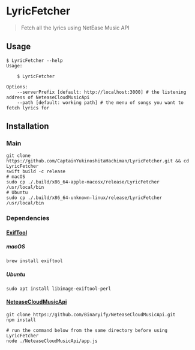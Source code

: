 # LyricFetcher

> Fetch all the lyrics using NetEase Music API

## Usage
```shell
$ LyricFetcher --help
Usage:

    $ LyricFetcher

Options:
    --serverPrefix [default: http://localhost:3000] # the listening address of NeteaseCloudMusicApi
    --path [default: working path] # the menu of songs you want to fetch lyrics for
```

## Installation
### Main
```shell
git clone https://github.com/CaptainYukinoshitaHachiman/LyricFetcher.git && cd LyricFetcher
swift build -c release
# macOS
sudo cp ./.build/x86_64-apple-macosx/release/LyricFetcher /usr/local/bin
# Ubuntu
sudo cp ./.build/x86_64-unknown-linux/release/LyricFetcher /usr/local/bin
```
### Dependencies
#### [ExifTool](http://owl.phy.queensu.ca/~phil/exiftool/)
##### macOS
```shell
brew install exiftool
```
##### Ubuntu
```shell
sudo apt install libimage-exiftool-perl
```
#### [NeteaseCloudMusicApi](https://github.com/Binaryify/NeteaseCloudMusicApi)
```shell
git clone https://github.com/Binaryify/NeteaseCloudMusicApi.git
npm install
```

```shell
# run the command below from the same directory before using LyricFetcher
node ./NeteaseCloudMusicApi/app.js
```

